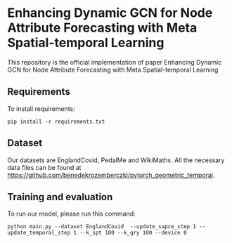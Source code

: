 # Enhancing Dynamic GCN for Node Attribute Forecasting with Meta Spatial-temporal Learning
This repository is the official implementation of paper Enhancing Dynamic GCN for Node Attribute Forecasting with Meta Spatial-temporal Learning

## Requirements

To install requirements:

```setup
pip install -r requirements.txt
```

## Dataset
Our datasets are EnglandCovid, PedalMe and WikiMaths.
All the necessary data files can be found at https://github.com/benedekrozemberczki/pytorch_geometric_temporal.


## Training and evaluation

To run our model, please run this command:

```shell
python main.py --dataset EnglandCovid  --update_sapce_step 1 --update_temporal_step 1 --k_spt 100 --k_qry 100 --device 0
```

